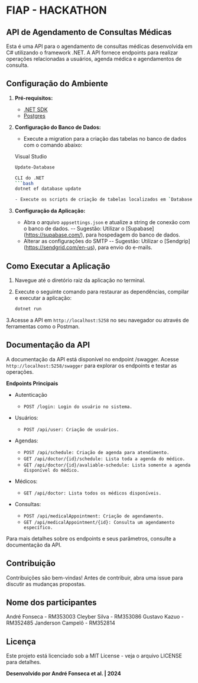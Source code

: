 # FIAP - HACKATHON
## API de Agendamento de Consultas Médicas

Esta é uma API para o agendamento de consultas médicas desenvolvida em C# utilizando o framework .NET. A API fornece endpoints para realizar operações relacionadas a usuários, agenda médica e agendamentos de consulta.

## Configuração do Ambiente

1. **Pré-requisitos:**
   - [.NET SDK](https://dotnet.microsoft.com/download/)
   - [Postgres](https://www.postgresql.org/download/)

2. **Configuração do Banco de Dados:**
   - Execute a migration para a criação das tabelas no banco de dados com o comando abaixo:
   
   Visual Studio
   ```bash
   Update-Database

   CLI do .NET
   ```bash
   dotnet ef database update

   - Execute os scripts de criação de tabelas localizados em `DatabaseScripts` no seu servidor SQL Server.

3. **Configuração da Aplicação:**
   - Abra o arquivo `appsettings.json` e atualize a string de conexão com o banco de dados.
   -- Sugestão: Utilizar o [Supabase] (https://supabase.com/), para hospedagem do banco de dados.
   - Alterar as configurações do SMTP
   -- Sugestão: Utilizar o [Sendgrip] (https://sendgrid.com/en-us), para envio do e-mails.

## Como Executar a Aplicação

1. Navegue até o diretório raiz da aplicação no terminal.

2. Execute o seguinte comando para restaurar as dependências, compilar e executar a aplicação:

   ```bash
   dotnet run

3.Acesse a API em `http://localhost:5258` no seu navegador ou através de ferramentas como o Postman.

## Documentação da API
A documentação da API está disponível no endpoint /swagger. Acesse `http://localhost:5258/swagger` para explorar os endpoints e testar as operações.

**Endpoints Principais**
- Autenticação

  - `POST /login: Login do usuário no sistema.`

- Usuários:

  - `POST /api/user: Criação de usuários.`

- Agendas:

  - `POST /api/schedule: Criação de agenda para atendimento.`
  - `GET /api/doctor/{id}/schedule: Lista toda a agenda do médico.`
  - `GET /api/doctor/{id}/avaliable-schedule: Lista somente a agenda disponível do médico.`

- Médicos:

  - `GET /api/doctor: Lista todos os médicos disponíveis.`

- Consultas:

  - `POST /api/medicalAppointment: Criação de agendamento.`
  - `GET /api/medicalAppointment/{id}: Consulta um agendamento específico.`
  
Para mais detalhes sobre os endpoints e seus parâmetros, consulte a documentação da API.

## Contribuição
Contribuições são bem-vindas! Antes de contribuir, abra uma issue para discutir as mudanças propostas.

## Nome dos participantes
André Fonseca -  RM353003
Cleyber Silva - RM353086
Gustavo Kazuo - RM352485
Janderson Campelô - RM352814

## Licença
Este projeto está licenciado sob a MIT License - veja o arquivo LICENSE para detalhes.

**Desenvolvido por André Fonseca et al. | 2024**
